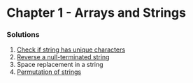 # Chapter 1 - Arrays and Strings

### Solutions

1. [Check if string has unique characters][web1]
2. [Reverse a null-terminated string][web2]
3. Space replacement in a string
4. [Permutation of strings][web4]





[web1]: https://gist.github.com/MicBrain/75bf2338d72e937e9df0
[web2]: https://gist.github.com/MicBrain/08440c1cc2c4f6739247
[web4]: https://gist.github.com/MicBrain/e8412200d80efe984053
